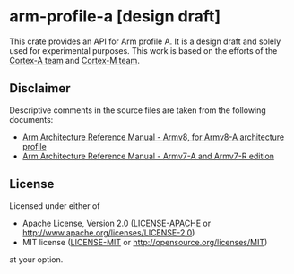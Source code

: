 # arm-profile-a [design draft]

This crate provides an API for Arm profile A. It is a design draft and solely 
used for experimental purposes. This work is based on the efforts of the 
[Cortex-A team][team_a] and [Cortex-M team][team_m].

## Disclaimer

Descriptive comments in the source files are taken from the following documents:

* [Arm Architecture Reference Manual - Armv8, for Armv8-A architecture profile][arm_ref_0]
* [Arm Architecture Reference Manual - Armv7-A and Armv7-R edition][arm_ref_1]

## License

Licensed under either of

- Apache License, Version 2.0 ([LICENSE-APACHE](LICENSE-APACHE) or
  http://www.apache.org/licenses/LICENSE-2.0)
- MIT license ([LICENSE-MIT](LICENSE-MIT) or http://opensource.org/licenses/MIT)

at your option.
 
[team_a]: https://github.com/rust-embedded/wg#the-cortex-a-team
[team_m]: https://github.com/rust-embedded/wg#the-cortex-m-team
[arm_ref_0]: https://static.docs.arm.com/ddi0487/ea/DDI0487E_a_armv8_arm.pdf?_ga=2.140812338.1842257971.1570891190-1654016064.1570257337
[arm_ref_1]: https://static.docs.arm.com/ddi0406/cd/DDI0406C_d_armv7ar_arm.pdf?_ga=2.140812338.1842257971.1570891190-1654016064.1570257337
